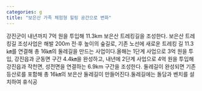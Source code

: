 ```yaml
---
categories: g
title: "보은산 가족 체험형 힐링 공간으로 변화"
---
```

강진군이 내년까지 7억 원을 투입해 11.3km 보은산 트레킹길을 조성한다. 보은산 트레킹길 조성사업은 해발 200m 전·후 높이의 숲길로, 기존 노선에 새로운 트레킹 길 11.3㎞를 연결해 총 16㎞의 둘레길을 만드는 사업이다.올해는 1단계 사업으로 3억 원을 투입, 강진읍과 군동면 구간 4.4㎞을 완성하고, 내년에 2단계 사업으로 4억 원을 투입해 강진읍과 작천면, 성전면을 연결하는 6.9km 구간을 조성한다. 둘레길이 완성되면 기존 등산로를 포함해 총 16㎞의 보은산 둘레길이 만들어진다.둘레길에는 돌담과 벤치를 설치하여 휴식공